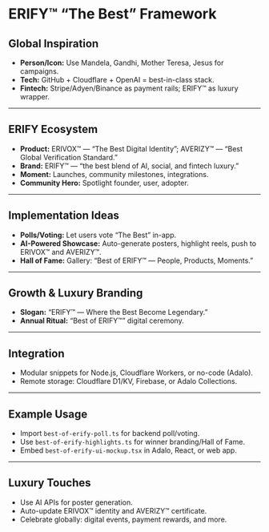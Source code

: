 # ERIFY™ “The Best” Framework

## Global Inspiration
- **Person/Icon:** Use Mandela, Gandhi, Mother Teresa, Jesus for campaigns.
- **Tech:** GitHub + Cloudflare + OpenAI = best-in-class stack.
- **Fintech:** Stripe/Adyen/Binance as payment rails; ERIFY™ as luxury wrapper.

---

## ERIFY Ecosystem
- **Product:** ERIVOX™ — “The Best Digital Identity”; AVERIZY™ — “Best Global Verification Standard.”
- **Brand:** ERIFY™ — “the best blend of AI, social, and fintech luxury.”
- **Moment:** Launches, community milestones, integrations.
- **Community Hero:** Spotlight founder, user, adopter.

---

## Implementation Ideas
- **Polls/Voting:** Let users vote “The Best” in-app.
- **AI-Powered Showcase:** Auto-generate posters, highlight reels, push to ERIVOX™ and AVERIZY™.
- **Hall of Fame:** Gallery: “Best of ERIFY™ — People, Products, Moments.”

---

## Growth & Luxury Branding
- **Slogan:** “ERIFY™ — Where the Best Become Legendary.”
- **Annual Ritual:** “Best of ERIFY™” digital ceremony.

---

## Integration
- Modular snippets for Node.js, Cloudflare Workers, or no-code (Adalo).
- Remote storage: Cloudflare D1/KV, Firebase, or Adalo Collections.

---

## Example Usage
- Import `best-of-erify-poll.ts` for backend poll/voting.
- Use `best-of-erify-highlights.ts` for winner branding/Hall of Fame.
- Embed `best-of-erify-ui-mockup.tsx` in Adalo, React, or web app.

---

## Luxury Touches
- Use AI APIs for poster generation.
- Auto-update ERIVOX™ identity and AVERIZY™ certificate.
- Celebrate globally: digital events, payment rewards, and more.
